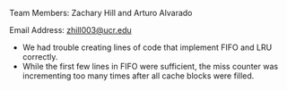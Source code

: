 Team Members: Zachary Hill and Arturo Alvarado

Email Address: zhill003@ucr.edu

- We had trouble creating lines of code that implement FIFO and LRU correctly.
- While the first few lines in FIFO were sufficient, the miss counter was incrementing too many times after all cache blocks were filled.

